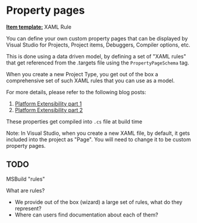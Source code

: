 # Property pages

**[Item template:](project_item_templates.md)** XAML Rule

You can define your own custom property pages that can be displayed by
Visual Studio for Projects, Project items, Debuggers, Compiler options,
etc.

This is done using a data driven model, by defining a set of "XAML rules"
that get referenced from the .targets file using the `PropertyPageSchema`
tag.

When you create a new Project Type, you get out of the box a comprehensive
set of such XAML rules that you can use as a model.

For more details, please refer to the following blog posts:

1. [Platform Extensibility part 1](https://learn.microsoft.com/archive/blogs/vsproject/platform-extensibility-part-1)
2. [Platform Extensibility part 2](https://learn.microsoft.com/archive/blogs/vsproject/platform-extensibility-part-2)

These properties get compiled into `.cs` file at build time 

Note: In Visual Studio, when you create a new XAML file, by default, it
gets included into the project as "Page". You will need to change it to
be custom property pages.

## TODO

MSBuild "rules"

What are rules?

- We provide out of the box (wizard) a large set of rules,
  what do they represent?
- Where can users find documentation about each of them?
